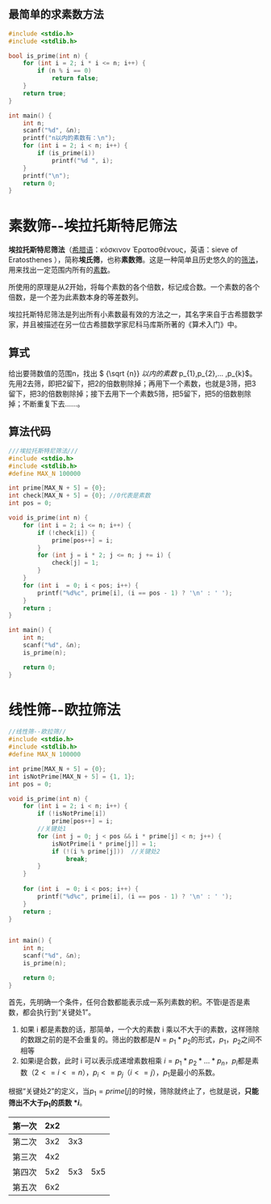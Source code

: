 ## 最简单的求素数方法

```c++
#include <stdio.h>
#include <stdlib.h>

bool is_prime(int n) {
    for (int i = 2; i * i <= n; i++) {
        if (n % i == 0)
            return false;
    }
    return true;
}

int main() {
    int n;
    scanf("%d", &n);
    printf("n以内的素数有：\n");
    for (int i = 2; i < n; i++) {
        if (is_prime(i))
            printf("%d ", i);
    }
    printf("\n");
    return 0;
}
```

# 素数筛--埃拉托斯特尼筛法

**埃拉托斯特尼筛法**（[希腊语](https://zh.wikipedia.org/wiki/希臘語)：κόσκινον Ἐρατοσθένους，英语：sieve of Eratosthenes ），简称**埃氏筛**，也称**素数筛**。这是一种简单且历史悠久的的[筛法](https://zh.wikipedia.org/wiki/筛法)，用来找出一定范围内所有的[素数](https://zh.wikipedia.org/wiki/質數)。

所使用的原理是从2开始，将每个素数的各个倍数，标记成合数。一个素数的各个倍数，是一个差为此素数本身的等差数列。

埃拉托斯特尼筛法是列出所有小素数最有效的方法之一，其名字来自于古希腊数学家，并且被描述在另一位古希腊数学家尼科马库斯所著的《算术入门》中。

## 算式

给出要筛数值的范围n，找出 $ {\sqrt {n}} $以内的素数$ p_{1},p_{2},... ,p_{k}$。先用2去筛，即把2留下，把2的倍数剔除掉；再用下一个素数，也就是3筛，把3留下，把3的倍数剔除掉；接下去用下一个素数5筛，把5留下，把5的倍数剔除掉；不断重复下去......。

## 算法代码

```c++
///埃拉托斯特尼筛法///
#include <stdio.h>
#include <stdlib.h>
#define MAX_N 100000

int prime[MAX_N + 5] = {0};
int check[MAX_N + 5] = {0}; //0代表是素数
int pos = 0;

void is_prime(int n) {
    for (int i = 2; i <= n; i++) {
        if (!check[i]) {
            prime[pos++] = i;
        }
        for (int j = i * 2; j <= n; j += i) {
            check[j] = 1;
        }
    }
    for (int i  = 0; i < pos; i++) {
        printf("%d%c", prime[i], (i == pos - 1) ? '\n' : ' ');
    }
    return ;
}

int main() {
    int n;
    scanf("%d", &n);
    is_prime(n);

    return 0;
}

```

# 线性筛--欧拉筛法

```c++
//线性筛--欧拉筛//
#include <stdio.h>
#include <stdlib.h>
#define MAX_N 100000

int prime[MAX_N + 5] = {0};
int isNotPrime[MAX_N + 5] = {1, 1};
int pos = 0;

void is_prime(int n) {
    for (int i = 2; i < n; i++) {
        if (!isNotPrime[i])
            prime[pos++] = i;
        //关键处1
        for (int j = 0; j < pos && i * prime[j] < n; j++) {
            isNotPrime[i * prime[j]] = 1;
            if (!(i % prime[j]))  //关键处2
                break;
        }
    }
    
    for (int i  = 0; i < pos; i++) {
        printf("%d%c", prime[i], (i == pos - 1) ? '\n' : ' ');
    }
    return ;
}


int main() {
    int n;
    scanf("%d", &n);
    is_prime(n);

    return 0;
}
```

首先，先明确一个条件，任何合数都能表示成一系列素数的积。不管i是否是素数，都会执行到“关键处1”。

1. 如果 i 都是素数的话，那简单，一个大的素数 i 乘以不大于i的素数，这样筛除的数跟之前的是不会重复的。筛出的数都是$N=p_1*p_2$的形式，$p_1$，$p_2$之间不相等
2. 如果i是合数，此时 i 可以表示成递增素数相乘 $i=p_1*p_2*...*p_n$，$p_i$都是素数（$2<=i<=n$），$p_i<=p_j$（$i<=j$），$p_1$是最小的系数。

根据“关键处2”的定义，当$p_1=prime[j]$的时候，筛除就终止了，也就是说，**只能筛出不大于$p_1$的质数 $*i$**。

| 第一次 | 2x2  |      |      |
| :----: | :--: | :--: | :--: |
| 第二次 | 3x2  | 3x3  |      |
| 第三次 | 4x2  |      |      |
| 第四次 | 5x2  | 5x3  | 5x5  |
| 第五次 | 6x2  |      |      |

